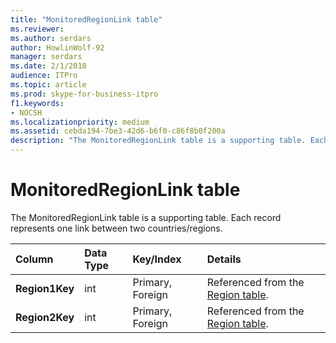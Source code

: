 ```yaml
---
title: "MonitoredRegionLink table"
ms.reviewer: 
ms.author: serdars
author: HowlinWolf-92
manager: serdars
ms.date: 2/1/2018
audience: ITPro
ms.topic: article
ms.prod: skype-for-business-itpro
f1.keywords:
- NOCSH
ms.localizationpriority: medium
ms.assetid: cebda194-7be3-42d6-b6f0-c86f8b0f200a
description: "The MonitoredRegionLink table is a supporting table. Each record represents one link between two countries/regions."
---
```


# MonitoredRegionLink table
 
The MonitoredRegionLink table is a supporting table. Each record represents one link between two countries/regions.
  
|**Column**|**Data Type**|**Key/Index**|**Details**|
|:-----|:-----|:-----|:-----|
|**Region1Key** <br/> |int  <br/> |Primary, Foreign  <br/> |Referenced from the [Region table](region.md).  <br/> |
|**Region2Key** <br/> |int  <br/> |Primary, Foreign  <br/> |Referenced from the [Region table](region.md).  <br/> |
   

